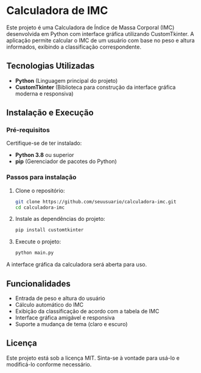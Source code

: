 # Calculadora de IMC

Este projeto é uma Calculadora de Índice de Massa Corporal (IMC) desenvolvida em Python com interface gráfica utilizando CustomTkinter. A aplicação permite calcular o IMC de um usuário com base no peso e altura informados, exibindo a classificação correspondente.

## Tecnologias Utilizadas

- **Python** (Linguagem principal do projeto)
- **CustomTkinter** (Biblioteca para construção da interface gráfica moderna e responsiva)

## Instalação e Execução

### Pré-requisitos

Certifique-se de ter instalado:
- **Python 3.8** ou superior
- **pip** (Gerenciador de pacotes do Python)

### Passos para instalação

1. Clone o repositório:
   ```sh
   git clone https://github.com/seuusuario/calculadora-imc.git
   cd calculadora-imc
   ```

2. Instale as dependências do projeto:
   ```sh
   pip install customtkinter
   ```

3. Execute o projeto:
   ```sh
   python main.py
   ```

A interface gráfica da calculadora será aberta para uso.

## Funcionalidades

- Entrada de peso e altura do usuário
- Cálculo automático do IMC
- Exibição da classificação de acordo com a tabela de IMC
- Interface gráfica amigável e responsiva
- Suporte a mudança de tema (claro e escuro)

## Licença

Este projeto está sob a licença MIT. Sinta-se à vontade para usá-lo e modificá-lo conforme necessário.
